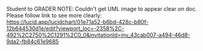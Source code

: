 Student to GRADER NOTE: Couldn't get UML image to appear clear on doc. Please follow link to see more clearly: 
https://lucid.app/lucidchart/01e71a52-b6bd-428c-b80f-12b644530d1e/edit?viewport_loc=-2358%2C-492%2C2750%2C1291%2C0_0&invitationId=inv_43cab007-a494-46d8-9da2-fb84c61e9685

